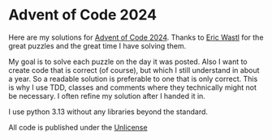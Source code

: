 # Advent of Code 2024

Here are my solutions for [Advent of Code 2024](https://adventofcode.com/2024). Thanks to [Eric Wastl](http://was.tl) for the great puzzles and the great time I have solving them.

My goal is to solve each puzzle on the day it was posted. Also I want to create code that is correct (of course), but which I still understand in about a year. So a readable solution is preferable to one that is only correct. This is why I use TDD, classes and comments where they technically might not be necessary. I often refine my solution after I handed it in.

I use python 3.13 without any libraries beyond the standard.

All code is published under the [Unlicense](https://unlicense.org/)